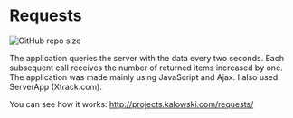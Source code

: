 # Requests

![GitHub repo size](https://img.shields.io/github/repo-size/anmk/requests?style=plastic)

The application queries the server with the data every two seconds. Each subsequent call receives the number of returned items increased by one. The application was made mainly using JavaScript and Ajax. I also used ServerApp (Xtrack.com).

You can see how it works: http://projects.kalowski.com/requests/
